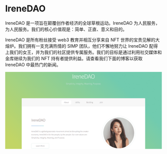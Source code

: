 # IreneDAO

IreneDAO 是一项旨在颠覆创作者经济的全球草根运动。IreneDAO 为人民服务，为人民服务。我们的核心价值观是：简单、正直、意义和目的。

IreneDAO 是所有粉丝接受 web3 教育并相互分享来自 NFT 世界的宝贵见解的大熔炉。我们拥有一支充满热情的 SIMP 团队，他们不懈地努力让 IreneDAO 配得上我们的女王，并为我们的社区提供专属服务。我们的目标是通过利用社交媒体和金库继续为我们的 NFT 持有者提供利益。请查看我们下面的博客以获取 IreneDAO 中最热门的新闻。

![nft](01.png)


